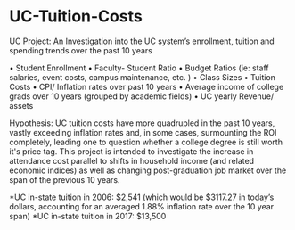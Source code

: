 # UC-Tuition-Costs
UC Project: An Investigation into the UC system’s enrollment, tuition and spending trends over the past 10 years

•	Student Enrollment •	Faculty- Student Ratio •	Budget Ratios (ie: staff salaries, event costs, campus maintenance, etc. ) •	Class Sizes •	Tuition Costs •	CPI/ Inflation rates over past 10 years •	Average income of college grads over 10 years (grouped by academic fields) •	UC yearly Revenue/ assets

Hypothesis: UC tuition costs have more quadrupled in the past 10 years, vastly exceeding inflation rates and, in some cases, surmounting the ROI completely, leading one to question whether a college degree is still worth it's price tag. This project is intended to investigate the increase in attendance cost parallel to shifts in household income (and related economic indices) as well as changing post-graduation job market over the span of the previous 10 years.

*UC in-state tuition in 2006: $2,541 (which would be $3117.27 in today’s dollars, accounting for an averaged 1.88% inflation rate over the 10 year span) *UC in-state tuition in 2017: $13,500
